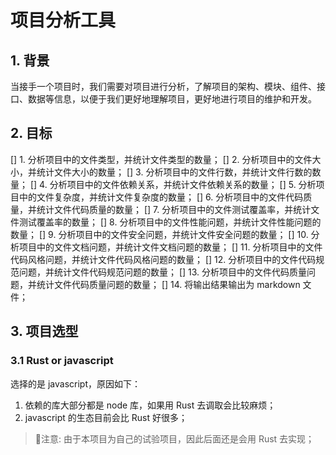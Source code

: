 # 项目分析工具

## 1. 背景

当接手一个项目时，我们需要对项目进行分析，了解项目的架构、模块、组件、接口、数据等信息，以便于我们更好地理解项目，更好地进行项目的维护和开发。

## 2. 目标

[] 1. 分析项目中的文件类型，并统计文件类型的数量；
[] 2. 分析项目中的文件大小，并统计文件大小的数量；
[] 3. 分析项目中的文件行数，并统计文件行数的数量；
[] 4. 分析项目中的文件依赖关系，并统计文件依赖关系的数量；
[] 5. 分析项目中的文件复杂度，并统计文件复杂度的数量；
[] 6. 分析项目中的文件代码质量，并统计文件代码质量的数量；
[] 7. 分析项目中的文件测试覆盖率，并统计文件测试覆盖率的数量；
[] 8. 分析项目中的文件性能问题，并统计文件性能问题的数量；
[] 9. 分析项目中的文件安全问题，并统计文件安全问题的数量；
[] 10. 分析项目中的文件文档问题，并统计文件文档问题的数量；
[] 11. 分析项目中的文件代码风格问题，并统计文件代码风格问题的数量；
[] 12. 分析项目中的文件代码规范问题，并统计文件代码规范问题的数量；
[] 13. 分析项目中的文件代码质量问题，并统计文件代码质量问题的数量；
[] 14. 将输出结果输出为 markdown 文件；

## 3. 项目选型

### 3.1 Rust or javascript

选择的是 javascript，原因如下：
1. 依赖的库大部分都是 node 库，如果用 Rust 去调取会比较麻烦；
2. javascript 的生态目前会比 Rust 好很多；

> 📢注意:
> 由于本项目为自己的试验项目，因此后面还是会用 Rust 去实现；

